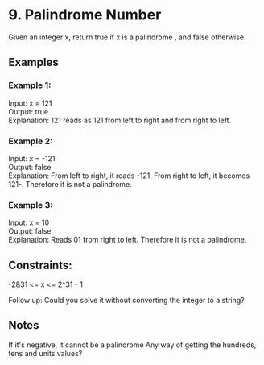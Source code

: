 # 9. Palindrome Number

Given an integer x, return true if x is a 
palindrome
, and false otherwise.

## Examples

### Example 1:

Input: x = 121  
Output: true  
Explanation: 121 reads as 121 from left to right and from right to left.  

### Example 2:

Input: x = -121  
Output: false  
Explanation: From left to right, it reads -121. From right to left, it becomes 121-. Therefore it is not a palindrome.  

### Example 3:

Input: x = 10  
Output: false  
Explanation: Reads 01 from right to left. Therefore it is not a palindrome.  
 

## Constraints:

-2&31 <= x <= 2^31 - 1
 
Follow up: Could you solve it without converting the integer to a string?

## Notes
If it's negative, it cannot be a palindrome
Any way of getting the hundreds, tens and units values?